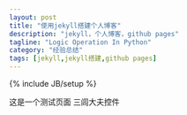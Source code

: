```yaml
---
layout: post
title: "使用jekyll搭建个人博客"
description: "jekyll，个人博客，github pages"
tagline: "Logic Operation In Python"
category: "经验总结"
tags: [jekyll,jekyll搭建,github pages]
---
```

{% include JB/setup %}

这是一个测试页面
三闾大夫控件